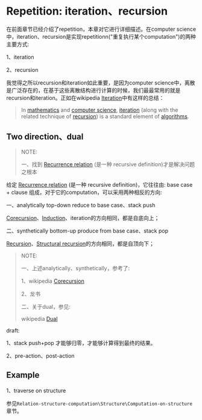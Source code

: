 # Repetition: iteration、recursion

在前面章节已经介绍了repetition，本章对它进行详细描述。在computer science中，iteration、recursion是实现repetitionn("重复执行某个computation")的两种主要方式: 

1、iteration

2、recursion

我觉得之所以recursion和iteration如此重要，是因为computer science中，离散是广泛存在的，在基于这些离散结构进行计算的时候，我们最最常用的就是recursion和iteration。正如在wikipedia [Iteration](https://en.wikipedia.org/wiki/Iteration)中有这样的总结：

> In [mathematics](https://en.wikipedia.org/wiki/Mathematics) and [computer science](https://en.wikipedia.org/wiki/Computer_science), [iteration](https://en.wikipedia.org/wiki/Iteration) (along with the related technique of [recursion](https://en.wikipedia.org/wiki/Recursion)) is a standard element of [algorithms](https://en.wikipedia.org/wiki/Algorithm).



## Two direction、dual

> NOTE:
>
> 一、找到 [Recurrence relation](https://en.wikipedia.org/wiki/Recurrence_relation) (是一种 recursive definition)才是解决问题之根本

给定 [Recurrence relation](https://en.wikipedia.org/wiki/Recurrence_relation) (是一种 recursive definition)，它往往由: base case + clause 组成，对于它的computation，可以采用两种相反的方向: 

一、analytically top-down reduce to base case、stack push 

[Corecursion](./Recursion/Corecursion.md)、[Induction](./Induction-and-deduction/Induction.md)、iteration的方向相同，都是自底向上；

二、synthetically bottom-up produce from base case、stack pop

[Recursion](./Recursion/Recursion.md)、[Structural recursion](./Induction-and-deduction/Induction.md)的方向相同，都是自顶向下；

> NOTE:
>
> 一、上述analytically、synthetically，参考了:
>
> 1、wikipedia [Corecursion](https://en.wikipedia.org/wiki/Corecursion) 
>
> 2、龙书
>
> 二、关于dual，参见:
>
> wikipedia [Dual](https://en.wikipedia.org/wiki/Dual) 



draft: 

1、stack push+pop 才能够归零，才能够计算得到最终的结果。

2、pre-action、post-action

## Example

1、traverse on structure

参见`Relation-structure-computation\Structure\Computation-on-structure`章节。



